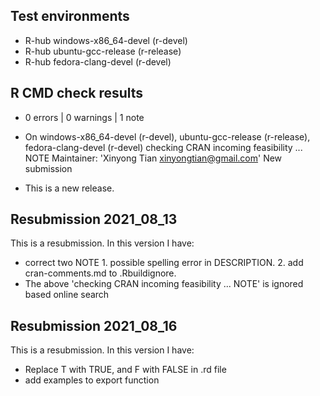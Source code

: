 ## Test environments
- R-hub windows-x86_64-devel (r-devel)
- R-hub ubuntu-gcc-release (r-release)
- R-hub fedora-clang-devel (r-devel)

## R CMD check results

* 0 errors | 0 warnings | 1 note

* On windows-x86_64-devel (r-devel), ubuntu-gcc-release (r-release), fedora-clang-devel (r-devel)
  checking CRAN incoming feasibility ... NOTE
  Maintainer: 'Xinyong Tian <xinyongtian@gmail.com>'
  New submission

* This is a new release.

## Resubmission 2021_08_13
This is a resubmission. In this version I have: 

* correct two NOTE 1. possible spelling error in DESCRIPTION.  2. add  cran-comments.md to .Rbuildignore. 
* The above 'checking CRAN incoming feasibility ... NOTE' is ignored based online search

## Resubmission 2021_08_16
This is a resubmission. In this version I have: 

* Replace T with TRUE, and F with FALSE in .rd file
* add examples to export function

